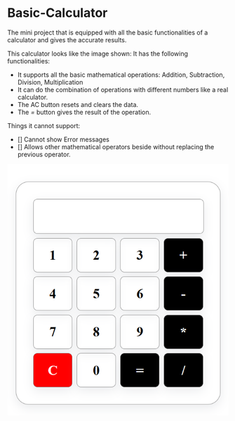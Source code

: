# Basic-Calculator

The mini project that is equipped with all the basic functionalities of a calculator and gives the accurate results.

This calculator looks like the image shown: It has the following functionalities:

- It supports all the basic mathematical operations: Addition, Subtraction, Division, Multiplication
- It can do the combination of operations with different numbers like a real calculator.
- The AC button resets and clears the data.
- The _=_ button gives the result of the operation.

Things it cannot support:

- [] Cannot show Error messages
- [] Allows other mathematical operators beside without replacing the previous operator.

![Calculator](Code/Calc.png)
